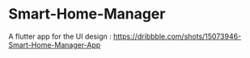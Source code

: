 # Smart-Home-Manager
A flutter app for the UI design : https://dribbble.com/shots/15073946-Smart-Home-Manager-App
